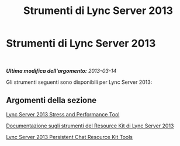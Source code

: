 ﻿---
title: Strumenti di Lync Server 2013
TOCTitle: '@NoTitle'
ms:assetid: 3abcfff8-bab6-4d28-81d2-8d6fb6ca83e4
ms:mtpsurl: https://technet.microsoft.com/it-it/library/Dn163598(v=OCS.15)
ms:contentKeyID: 53901482
ms.date: 06/25/2014
mtps_version: v=OCS.15
ms.translationtype: HT
---

# Strumenti di Lync Server 2013

 

_**Ultima modifica dell'argomento:** 2013-03-14_

Gli strumenti seguenti sono disponibili per Lync Server 2013:

## Argomenti della sezione

[Lync Server 2013 Stress and Performance Tool](lync-server-2013-stress-and-performance-tool.md)

[Documentazione sugli strumenti del Resource Kit di Lync Server 2013](lync-server-2013-resource-kit-tools-documentation.md)

[Lync Server 2013 Persistent Chat Resource Kit Tools](lync-server-2013-persistent-chat-resource-kit-tools.md)

